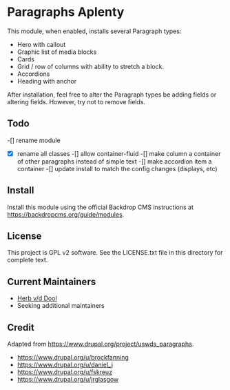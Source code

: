 # Paragraphs Aplenty

This module, when enabled, installs several Paragraph types:

* Hero with callout
* Graphic list of media blocks
* Cards
* Grid / row of columns with ability to stretch a block.
* Accordions
* Heading with anchor

After installation, feel free to alter the Paragraph types be adding fields or
altering fields. However, try not to remove fields.

## Todo

-[] rename module
-[x] rename all classes
-[] allow container-fluid
-[] make column a container of other paragraphs instead of simple text
-[] make accordion item a container
-[] update install to match the config changes (displays, etc)

## Install

Install this module using the official Backdrop CMS instructions at
<https://backdropcms.org/guide/modules>.

## License

This project is GPL v2 software. See the LICENSE.txt file in this
directory for complete text.

## Current Maintainers

* [Herb v/d Dool](https://github.com/herbdool)
* Seeking additional maintainers

## Credit

Adapted from <https://www.drupal.org/project/uswds_paragraphs>.

* <https://www.drupal.org/u/brockfanning>
* <https://www.drupal.org/u/daniel_j>
* <https://www.drupal.org/u/fskreuz>
* <https://www.drupal.org/u/jrglasgow>
